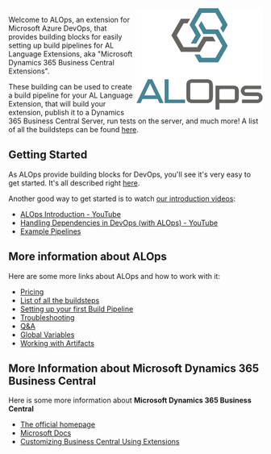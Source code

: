 <img align="right" width="250" src="img/logo.png">

Welcome to ALOps, an extension for Microsoft Azure DevOps, that provides building blocks for easily setting up build pipelines for AL Language Extensions, aka "Microsoft Dynamics 365 Business Central Extensions". 

These building can be used to create a build pipeline for your AL Language Extension, that will build your extension, publish it to a Dynamics 365 Business Central Server, run tests on the server, and much more!  A list of all the buildsteps can be found [here](/ALOpsSteps/Buildstepsv1/).

## Getting Started
As ALOps provide building blocks for DevOps, you'll see it's very easy to get started.  It's all described right [here](Setup/SettingUpYourFirstBuild/).

Another good way to get started is to watch [our introduction videos](https://www.youtube.com/@alops7958):

- [ALOps Introduction - YouTube](https://www.youtube.com/watch?v=iVLOerdCuwA)
- [Handling Dependencies in DevOps (with ALOps) - YouTube](https://www.youtube.com/watch?v=CCJG9cnjmLs&t=1s)
- [Example Pipelines](https://github.com/HodorNV/ALOps/tree/master/Examples)

## More information about ALOps

Here are some more links about ALOps and how to work with it:

- [Pricing](https://marketplace.visualstudio.com/items?itemName=Hodor.hodor-alops&ssr=false#pricing)
- [List of all the buildsteps](ALOpsSteps/Buildstepsv1/)
- [Setting up your first Build Pipeline](Setup/SettingUpYourFirstBuild/)
- [Troubleshooting](Help/Troubleshooting/)
- [Q&A](Help/QnA/)
- [Global Variables](/UsefulInfo/Globals/)
- [Working with Artifacts](/UsefulInfo/WorkingWithArtifacts/)

## More Information about Microsoft Dynamics 365 Business Central 

Here is some more information about **Microsoft Dynamics 365 Business Central**

- [The official homepage](https://dynamics.microsoft.com/en-us/business-central/overview/)
- [Microsoft Docs](https://docs.microsoft.com/en-us/dynamics365/business-central/product-get-started)
- [Customizing Business Central Using Extensions](https://docs.microsoft.com/en-us/dynamics365/business-central/ui-extensions)
